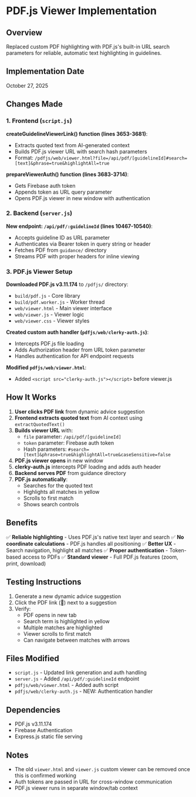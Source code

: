 # PDF.js Viewer Implementation

## Overview

Replaced custom PDF highlighting with PDF.js's built-in URL search parameters for reliable, automatic text highlighting in guidelines.

## Implementation Date

October 27, 2025

## Changes Made

### 1. Frontend (`script.js`)

**createGuidelineViewerLink() function (lines 3653-3681)**:
- Extracts quoted text from AI-generated context
- Builds PDF.js viewer URL with search hash parameters
- Format: `/pdfjs/web/viewer.html?file=/api/pdf/[guidelineId]#search=[text]&phrase=true&highlightAll=true`

**prepareViewerAuth() function (lines 3683-3714)**:
- Gets Firebase auth token
- Appends token as URL query parameter
- Opens PDF.js viewer in new window with authentication

### 2. Backend (`server.js`)

**New endpoint: `/api/pdf/:guidelineId` (lines 10467-10540)**:
- Accepts guideline ID as URL parameter
- Authenticates via Bearer token in query string or header
- Fetches PDF from `guidance/` directory
- Streams PDF with proper headers for inline viewing

### 3. PDF.js Viewer Setup

**Downloaded PDF.js v3.11.174** to `/pdfjs/` directory:
- `build/pdf.js` - Core library
- `build/pdf.worker.js` - Worker thread
- `web/viewer.html` - Main viewer interface
- `web/viewer.js` - Viewer logic
- `web/viewer.css` - Viewer styles

**Created custom auth handler (`pdfjs/web/clerky-auth.js`)**:
- Intercepts PDF.js file loading
- Adds Authorization header from URL token parameter
- Handles authentication for API endpoint requests

**Modified `pdfjs/web/viewer.html`**:
- Added `<script src="clerky-auth.js"></script>` before viewer.js

## How It Works

1. **User clicks PDF link** from dynamic advice suggestion
2. **Frontend extracts quoted text** from AI context using `extractQuotedText()`
3. **Builds viewer URL** with:
   - `file` parameter: `/api/pdf/[guidelineId]`
   - `token` parameter: Firebase auth token
   - Hash parameters: `#search=[text]&phrase=true&highlightAll=true&caseSensitive=false`
4. **PDF.js viewer opens** in new window
5. **clerky-auth.js** intercepts PDF loading and adds auth header
6. **Backend serves PDF** from guidance directory
7. **PDF.js automatically**:
   - Searches for the quoted text
   - Highlights all matches in yellow
   - Scrolls to first match
   - Shows search controls

## Benefits

✅ **Reliable highlighting** - Uses PDF.js's native text layer and search
✅ **No coordinate calculations** - PDF.js handles all positioning
✅ **Better UX** - Search navigation, highlight all matches
✅ **Proper authentication** - Token-based access to PDFs
✅ **Standard viewer** - Full PDF.js features (zoom, print, download)

## Testing Instructions

1. Generate a new dynamic advice suggestion
2. Click the PDF link (📄) next to a suggestion
3. Verify:
   - PDF opens in new tab
   - Search term is highlighted in yellow
   - Multiple matches are highlighted
   - Viewer scrolls to first match
   - Can navigate between matches with arrows

## Files Modified

- `script.js` - Updated link generation and auth handling
- `server.js` - Added `/api/pdf/:guidelineId` endpoint
- `pdfjs/web/viewer.html` - Added auth script
- `pdfjs/web/clerky-auth.js` - NEW: Authentication handler

## Dependencies

- PDF.js v3.11.174
- Firebase Authentication
- Express.js static file serving

## Notes

- The old `viewer.html` and `viewer.js` custom viewer can be removed once this is confirmed working
- Auth tokens are passed in URL for cross-window communication
- PDF.js viewer runs in separate window/tab context

